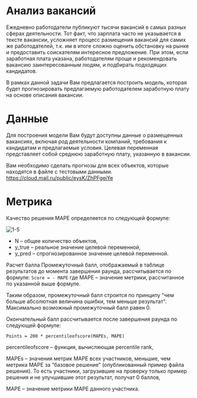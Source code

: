# Анализ вакансий

Ежедневно работодатели публикуют тысячи вакансий в самых разных сферах деятельности. Тот факт, что зарплата часто не указывается в тексте вакансии, усложняет процесс размещения вакансий для самих же работодателей, т.к. им в итоге сложно оценить обстановку на рынке и предоставить соискателям интересное предложение. При этом, если заработная плата указана, работодателям проще и рекомендовать вакансию заинтересованным людям, и подбирать подходящих кандидатов. 

В рамках данной задачи Вам предлагается построить модель, которая будет прогнозировать предлагаемую работодателем заработную плату на основе описания вакансии.

# Данные

Для построения модели Вам будут доступны данные о размещенных вакансиях, включая род деятельности компаний, требования к кандидатам и предлагаемые условия. Целевая переменная представляет собой среднюю заработную плату, указанную в вакансии.

Вам необходимо сделать прогнозы для всех объектов, которые находятся в файле с тестовыми данными. 
https://cloud.mail.ru/public/eysK/ZhPFgeiYe

# Метрика

Качество решения MAPE определяется по следующей формуле:

![1-5](https://github.com/user-attachments/assets/bcc6f17f-c7fc-4f98-b715-8fb6a35f91b2)


- N – общее количество объектов,
- y_true – реальное значение целевой переменной,
- y_pred – спрогнозированное значение целевой переменной.

Расчет балла
Промежуточный балл, отображаемый в таблице результатов до момента завершения раунда, рассчитывается по формуле: ``` Score = - MAPE ```  где MAPE – значение метрики, рассчитанное по указанной выше формуле.


Таким образом, промежуточный балл строится по принципу "чем больше абсолютная величина ошибки, тем меньше результат". Максимально возможный промежуточный балл равен 0.

Окончательный балл рассчитывается после завершения раунда по следующей формуле:
```
Points = 200 * percentileofscore(MAPEs, MAPE)
```

percentileofscore – функция, вычисляющая percentile rank,

MAPEs – значения метрик MAPE всех участников, меньшие, чем метрика MAPE за “базовое решение” (опубликованный пример файла решения). То есть участники, загрузившие на проверку только пример решения и не улучшившие этот результат, получат 0 баллов,

MAPE – значение метрики MAPE данного участника.
